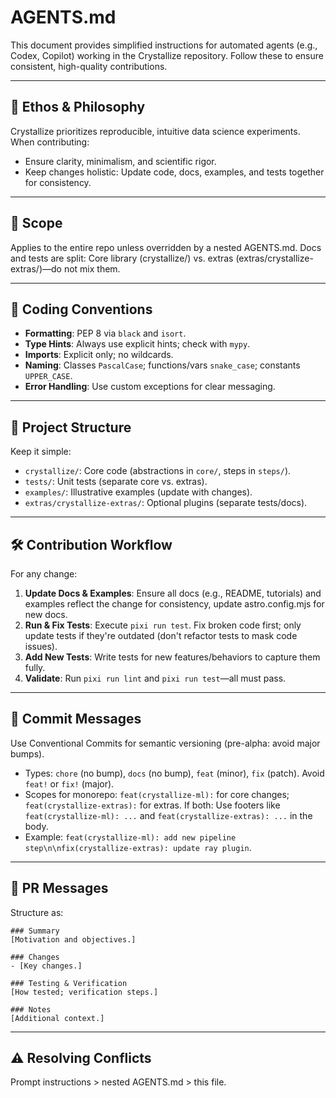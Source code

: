 # AGENTS.md

This document provides simplified instructions for automated agents (e.g., Codex, Copilot) working in the Crystallize repository. Follow these to ensure consistent, high-quality contributions.

---

## 📖 Ethos & Philosophy

Crystallize prioritizes reproducible, intuitive data science experiments. When contributing:

- Ensure clarity, minimalism, and scientific rigor.
- Keep changes holistic: Update code, docs, examples, and tests together for consistency.

---

## 🧭 Scope

Applies to the entire repo unless overridden by a nested AGENTS.md. Docs and tests are split: Core library (crystallize/) vs. extras (extras/crystallize-extras/)—do not mix them.

---

## 🚦 Coding Conventions

- **Formatting**: PEP 8 via `black` and `isort`.
- **Type Hints**: Always use explicit hints; check with `mypy`.
- **Imports**: Explicit only; no wildcards.
- **Naming**: Classes `PascalCase`; functions/vars `snake_case`; constants `UPPER_CASE`.
- **Error Handling**: Use custom exceptions for clear messaging.

---

## 📂 Project Structure

Keep it simple:

- `crystallize/`: Core code (abstractions in `core/`, steps in `steps/`).
- `tests/`: Unit tests (separate core vs. extras).
- `examples/`: Illustrative examples (update with changes).
- `extras/crystallize-extras/`: Optional plugins (separate tests/docs).

---

## 🛠️ Contribution Workflow

For any change:

1. **Update Docs & Examples**: Ensure all docs (e.g., README, tutorials) and examples reflect the change for consistency, update astro.config.mjs for new docs.
2. **Run & Fix Tests**: Execute `pixi run test`. Fix broken code first; only update tests if they're outdated (don't refactor tests to mask code issues).
3. **Add New Tests**: Write tests for new features/behaviors to capture them fully.
4. **Validate**: Run `pixi run lint` and `pixi run test`—all must pass.

---

## 📝 Commit Messages

Use Conventional Commits for semantic versioning (pre-alpha: avoid major bumps).

- Types: `chore` (no bump), `docs` (no bump), `feat` (minor), `fix` (patch). Avoid `feat!` or `fix!` (major).
- Scopes for monorepo: `feat(crystallize-ml):` for core changes; `feat(crystallize-extras):` for extras. If both: Use footers like `feat(crystallize-ml): ...` and `feat(crystallize-extras): ...` in the body.
- Example: `feat(crystallize-ml): add new pipeline step\n\nfix(crystallize-extras): update ray plugin`.

---

## 📝 PR Messages

Structure as:

```
### Summary
[Motivation and objectives.]

### Changes
- [Key changes.]

### Testing & Verification
[How tested; verification steps.]

### Notes
[Additional context.]
```

---

## ⚠️ Resolving Conflicts

Prompt instructions > nested AGENTS.md > this file.
